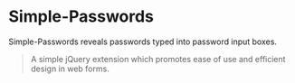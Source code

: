 # Simple-Passwords
Simple-Passwords reveals passwords typed into password input boxes.
>A simple jQuery extension which promotes ease of use and efficient design in web forms.